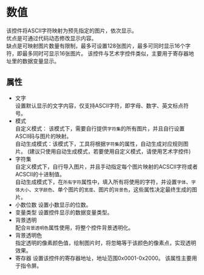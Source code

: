 # 数值

该控件将ASCII字符映射为预先指定的图片，依次显示。  
优点是可通过代码动态修改显示内容。  
缺点是可映射图片数量有限制，最多可设置128张图片，最多可同时显示16个字符，即最多同时可显示16张图片。
该控件与艺术字控件类似，主要用于寄存器地址里的数据变量显示。
## 属性
* 文字   
  设置默认显示的文字内容，仅支持ASCII字符，即字母、数字、英文标点符号。
* 模式  
  自定义模式： 该模式下，需要自行提供`字符集`的所有图片，并且自行设置ASCII码与图片的映射。   
  自动生成模式：该模式下，工具将根据`字符集`的属性，自动生成对应规则图片。
   (建议只使用自动生成模式，若要使用自定义模式，请使用艺术字控件)
* 字符集     
  自定义模式下，自行导入图片，并且手动指定每个图片映射的ACSCII字符或者ACSCII的十进制值。  
  自动生成模式下，在`所有字符`属性中，填入所有将使用的字符，并设置`字体`、`字体大小`、`文字颜色`、单个图片的`宽度`、图片的`背景色`，这些属性决定最终生成的图片。
* 小数位数
  设置小数显示的位数。
* 变量类型
  设置控件显示的数据变量类型。
* 背景透明   
  配合`背景透明色`属性使用，将整个控件背景透明化。
* 背景透明色   
  指定透明的像素颜色值，绘制图片时，将忽略等于该颜色的像素点，实现透明效果。
* 寄存器
  设置该控件的寄存器地址，地址范围0x0001-0x2000。
  该属性主要用于指令屏。

  

